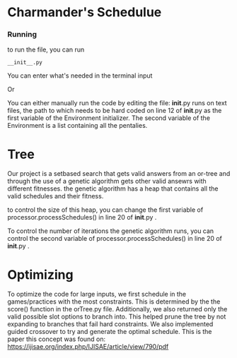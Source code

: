 # Charmander's Schedulue

### Running
to run the file, you can run 
```
__init__.py
```
You can enter what's needed in the terminal input

Or

You can either manually run the code by editing the file:
__init__.py runs on text files, the path to which needs to be hard coded on line 12 of __init__.py
as the first variable of the Environment initializer. The second variable of the Environment is a list 
containing all the pentalies. 

# Tree
Our project is a setbased search that gets valid answers from an or-tree and through the use of a genetic
algorithm gets other valid ansewrs with different fitnesses. the genetic algorithm has a heap that contains all 
the valid schedules and their fitness.

to control the size of this heap, you can change the first variable of processor.processSchedules() in line 20 
of  __init__.py . 

To control the number of iterations the genetic algorithm runs, you can control the second variable of processor.processSchedules()
in line 20 of __init__.py .

# Optimizing
To optimize the code for large inputs, we first schedule in the games/practices with the most constraints. This is determined by the the score() function in the orTree.py file.
Additionally, we also returned only the valid possible slot options to branch into. This helped prune the tree by not expanding to branches that fail hard constraints.
We also implemented guided crossover to try and generate the optimal schedule. This is the paper this concept was found on: https://ijisae.org/index.php/IJISAE/article/view/790/pdf
